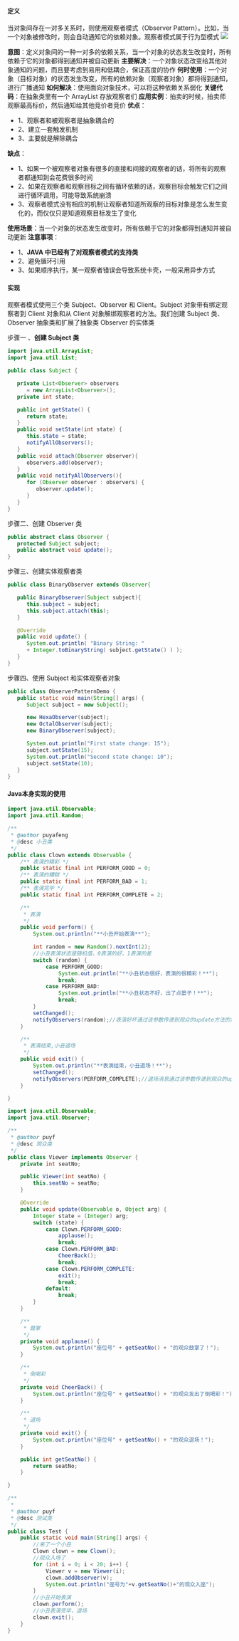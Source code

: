 #### 定义
当对象间存在一对多关系时，则使用观察者模式（Observer Pattern）。比如，当一个对象被修改时，则会自动通知它的依赖对象。观察者模式属于行为型模式
![](https://i.loli.net/2018/03/09/5aa1f77095b75.png)

**意图**：定义对象间的一种一对多的依赖关系，当一个对象的状态发生改变时，所有依赖于它的对象都得到通知并被自动更新
**主要解决**：一个对象状态改变给其他对象通知的问题，而且要考虑到易用和低耦合，保证高度的协作
**何时使用**：一个对象（目标对象）的状态发生改变，所有的依赖对象（观察者对象）都将得到通知，进行广播通知
**如何解决**：使用面向对象技术，可以将这种依赖关系弱化
**关键代码**：在抽象类里有一个 ArrayList 存放观察者们
**应用实例**：拍卖的时候，拍卖师观察最高标价，然后通知给其他竞价者竞价
**优点**：
- 1、观察者和被观察者是抽象耦合的
- 2、建立一套触发机制
- 3、主要就是解除耦合

**缺点**：
- 1、如果一个被观察者对象有很多的直接和间接的观察者的话，将所有的观察者都通知到会花费很多时间
- 2、如果在观察者和观察目标之间有循环依赖的话，观察目标会触发它们之间进行循环调用，可能导致系统崩溃
- 3、观察者模式没有相应的机制让观察者知道所观察的目标对象是怎么发生变化的，而仅仅只是知道观察目标发生了变化

**使用场景**：当一个对象的状态发生改变时，所有依赖于它的对象都得到通知并被自动更新
**注意事项**：
- 1、**JAVA 中已经有了对观察者模式的支持类**
- 2、避免循环引用
- 3、如果顺序执行，某一观察者错误会导致系统卡壳，一般采用异步方式

#### 实现
观察者模式使用三个类 Subject、Observer 和 Client。Subject 对象带有绑定观察者到 Client 对象和从 Client 对象解绑观察者的方法。我们创建 Subject 类、Observer 抽象类和扩展了抽象类 Observer 的实体类

步骤一 、**创建 Subject 类**
```java
import java.util.ArrayList;
import java.util.List;

public class Subject {

   private List<Observer> observers
      = new ArrayList<Observer>();
   private int state;

   public int getState() {
      return state;
   }
   public void setState(int state) {
      this.state = state;
      notifyAllObservers();
   }
   public void attach(Observer observer){
      observers.add(observer);
   }
   public void notifyAllObservers(){
      for (Observer observer : observers) {
         observer.update();
      }
   }
}
```
步骤二、创建 Observer 类
```java
public abstract class Observer {
   protected Subject subject;
   public abstract void update();
}
```
步骤三、创建实体观察者类
```java
public class BinaryObserver extends Observer{

   public BinaryObserver(Subject subject){
      this.subject = subject;
      this.subject.attach(this);
   }

   @Override
   public void update() {
      System.out.println( "Binary String: "
      + Integer.toBinaryString( subject.getState() ) );
   }
}
```
步骤四、使用 Subject 和实体观察者对象
```java
public class ObserverPatternDemo {
   public static void main(String[] args) {
      Subject subject = new Subject();

      new HexaObserver(subject);
      new OctalObserver(subject);
      new BinaryObserver(subject);

      System.out.println("First state change: 15");
      subject.setState(15);
      System.out.println("Second state change: 10");
      subject.setState(10);
   }
}
```

#### Java本身实现的使用

```java
import java.util.Observable;
import java.util.Random;

/**
 * @author puyafeng
 * @desc 小丑类
 */
public class Clown extends Observable {
    /** 表演的精彩 */
    public static final int PERFORM_GOOD = 0;
    /** 表演的糟糕 */
    public static final int PERFORM_BAD = 1;
    /** 表演完毕 */
    public static final int PERFORM_COMPLETE = 2;

    /**
     * 表演
     */
    public void perform() {
        System.out.println("**小丑开始表演**");

        int random = new Random().nextInt(2);
        //小丑表演状态是随机值，0表演的好，1表演的差
        switch (random) {
            case PERFORM_GOOD:
                System.out.println("**小丑状态很好，表演的很精彩！**");
                break;
            case PERFORM_BAD:
                System.out.println("**小丑状态不好，出了点篓子！**");
                break;
        }
        setChanged();
        notifyObservers(random);//表演好坏通过该参数传递到观众的update方法的第二个参数上
    }

    /**
     * 表演结束,小丑退场
     */
    public void exit() {
        System.out.println("**表演结束，小丑退场！**");
        setChanged();
        notifyObservers(PERFORM_COMPLETE);//退场消息通过该参数传递到观众的update方法的第二个参数上
    }

}
```

```java
import java.util.Observable;
import java.util.Observer;

/**
 * @author puyf
 * @desc 观众类
 */
public class Viewer implements Observer {
    private int seatNo;

    public Viewer(int seatNo) {
        this.seatNo = seatNo;
    }

    @Override
    public void update(Observable o, Object arg) {
        Integer state = (Integer) arg;
        switch (state) {
            case Clown.PERFORM_GOOD:
                applause();
                break;
            case Clown.PERFORM_BAD:
                CheerBack();
                break;
            case Clown.PERFORM_COMPLETE:
                exit();
                break;
            default:
                break;
        }
    }

    /**
     * 鼓掌
     */
    private void applause() {
        System.out.println("座位号" + getSeatNo() + "的观众鼓掌了！");
    }

    /**
     * 倒喝彩
     */
    private void CheerBack() {
        System.out.println("座位号" + getSeatNo() + "的观众发出了倒喝彩！");
    }

    /**
     * 退场
     */
    private void exit() {
        System.out.println("座位号" + getSeatNo() + "的观众退场！");
    }

    public int getSeatNo() {
        return seatNo;
    }

}
```
```java
/**
 *
 * @author puyf
 * @desc 测试类
 */
public class Test {
    public static void main(String[] args) {
        //来了一个小丑
        Clown clown = new Clown();
        //观众入场了
        for (int i = 0; i < 20; i++) {
            Viewer v = new Viewer(i);
            clown.addObserver(v);
            System.out.println("座号为"+v.getSeatNo()+"的观众入座");
        }
        //小丑开始表演
        clown.perform();
        //小丑表演完毕，退场
        clown.exit();
    }
}
```
